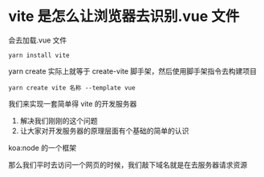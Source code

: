 # vite 是怎么让浏览器去识别.vue 文件

会去加载.vue 文件

```
yarn install vite
```

yarn create 实际上就等于 create-vite 脚手架，然后使用脚手架指令去构建项目

```
yarn create vite 名称 --template vue

```

我们来实现一套简单得 vite 的开发服务器

1. 解决我们刚刚的这个问题
2. 让大家对开发服务器的原理层面有个基础的简单的认识

koa:node 的一个框架

那么我们平时去访问一个网页的时候，我们敲下域名就是在去服务器请求资源
